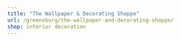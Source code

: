 ```yaml
---
title: "The Wallpaper & Decorating Shoppe"
url: /greensburg/the-wallpaper-and-decorating-shoppe/
shop: interior decoration
---
```

